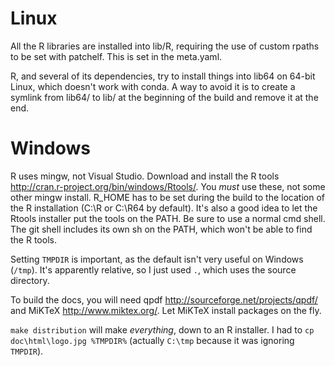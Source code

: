 # Linux

All the R libraries are installed into lib/R, requiring the use of custom
rpaths to be set with patchelf. This is set in the meta.yaml.

R, and several of its dependencies, try to install things into lib64 on 64-bit
Linux, which doesn't work with conda. A way to avoid it is to create a symlink
from lib64/ to lib/ at the beginning of the build and remove it at the end.

# Windows

R uses mingw, not Visual Studio. Download and install the R tools
http://cran.r-project.org/bin/windows/Rtools/. You *must* use these, not some
other mingw install. R_HOME has to be set during the build to the location of
the R installation (C:\R or C:\R64 by default). It's also a good idea to let
the Rtools installer put the tools on the PATH. Be sure to use a normal
cmd shell. The git shell includes its own sh on the PATH, which won't be able
to find the R tools.

Setting `TMPDIR` is important, as the default isn't very useful on Windows
(`/tmp`). It's apparently relative, so I just used `.`, which uses the source
directory.

To build the docs, you will need qpdf
http://sourceforge.net/projects/qpdf/ and MiKTeX http://www.miktex.org/. Let
MiKTeX install packages on the fly.

`make distribution` will make *everything*, down to an R installer. I had to
`cp doc\html\logo.jpg %TMPDIR%` (actually `C:\tmp` because it was ignoring
`TMPDIR`).
